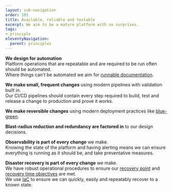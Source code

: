 ```yaml
---
layout: sub-navigation
order: 101
title: Available, reliable and testable
excerpt: We aim to be a mature platform with no surprises.
tags:
- principle
eleventyNavigation:
  parent: principles
---
```

**We design for automation** \
Platform operations that are repeatable and are required to be run often should be automated. \
Where things can't be automated we aim for [runnable documentation](https://github.blog/2015-10-06-runnable-documentation/).

**We make small, frequent changes** using modern pipelines with validation built in. \
Our CI/CD pipelines should contain every step required to build, test and release a change to production and prove it works.

**We make reversible changes** using modern deployment practices like [blue-green](https://docs.aws.amazon.com/whitepapers/latest/overview-deployment-options/bluegreen-deployments.html).

**Blast-radius reduction and redundancy are factored in** to our design decisions.

**Observability is part of every change** we make.\
Knowing the state of the platform and having alerting means we can ensure everything is running as it should be, and take preventative measures.

**Disaster recovery is part of every change** we make. \
We have robust operational procedures to ensure our [recovery point](https://en.wikipedia.org/wiki/Disaster_recovery#Recovery_Point_Objective) and [recovery time objectives](https://en.wikipedia.org/wiki/Disaster_recovery#Recovery_Time_Objective) are met. \
We use [IaC](https://en.wikipedia.org/wiki/Infrastructure_as_code) to ensure we can quickly, easily and repeatably recover to a known state. 
